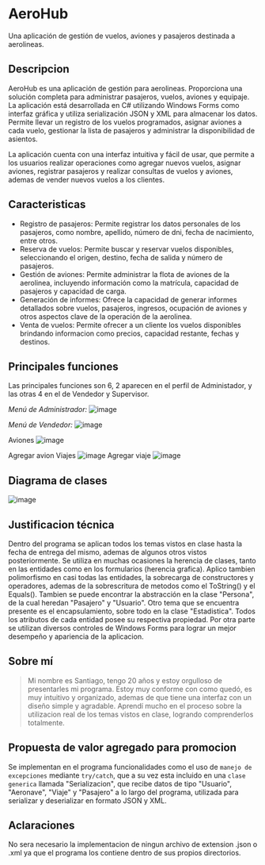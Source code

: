# AeroHub
Una aplicación de gestión de vuelos, aviones y pasajeros destinada a aerolineas.

## Descripcion
AeroHub es una aplicación de gestión para aerolineas. Proporciona una solución completa para administrar pasajeros, vuelos, aviones y equipaje. La aplicación está desarrollada en C# utilizando Windows Forms como interfaz gráfica y utiliza serialización JSON y XML para almacenar los datos. Permite llevar un registro de los vuelos programados, asignar aviones a cada vuelo, gestionar la lista de pasajeros y administrar la disponibilidad de asientos.

La aplicación cuenta con una interfaz intuitiva y fácil de usar, que permite a los usuarios realizar operaciones como agregar nuevos vuelos, asignar aviones, registrar pasajeros y realizar consultas de vuelos y aviones, ademas de vender nuevos vuelos a los clientes.

## Caracteristicas
- Registro de pasajeros: Permite registrar los datos personales de los pasajeros, como nombre, apellido, número de dni, fecha de nacimiento, entre otros.
- Reserva de vuelos: Permite buscar y reservar vuelos disponibles, seleccionando el origen, destino, fecha de salida y número de pasajeros. 
- Gestión de aviones: Permite administrar la flota de aviones de la aerolinea, incluyendo información como la matrícula, capacidad de pasajeros y capacidad de carga. 
- Generación de informes: Ofrece la capacidad de generar informes detallados sobre vuelos, pasajeros, ingresos, ocupación de aviones y otros aspectos clave de la operación de la aerolinea.
- Venta de vuelos: Permite ofrecer a un cliente los vuelos disponibles brindando informacion como precios, capacidad restante, fechas y destinos.

## Principales funciones
Las principales funciones son 6, 2 aparecen en el perfil de Administador, y las otras 4 en el de Vendedor y Supervisor.

_Menú de Administrador:_
![image](https://github.com/SantiSTC/Iannello.Santiago.PrimerParcial/assets/89161674/ccabd7a9-7caf-40e7-b18c-06c70facd946)

_Menú de Vendedor:_
![image](https://github.com/SantiSTC/Iannello.Santiago.PrimerParcial/assets/89161674/fe66f388-f371-4ad7-95d6-f88e8d805600)

Aviones
![image](https://github.com/SantiSTC/Iannello.Santiago.PrimerParcial/assets/89161674/b5febc2e-d1a7-4093-9460-980fa4dd4a53)

Agregar avion
Viajes
![image](https://github.com/SantiSTC/Iannello.Santiago.PrimerParcial/assets/89161674/43ce6094-8f26-4b0d-b5ec-f5e643c31733)
Agregar viaje
![image](https://github.com/SantiSTC/Iannello.Santiago.PrimerParcial/assets/89161674/2bfd0460-e638-4dd6-87ee-323a58386992)


## Diagrama de clases
![image](https://github.com/SantiSTC/Iannello.Santiago.PrimerParcial/assets/89161674/1b0bb9b7-9027-46c2-9f51-2b6206263bdc)

## Justificacion técnica
Dentro del programa se aplican todos los temas vistos en clase hasta la fecha de entrega del mismo, ademas de algunos otros vistos posteriormente.
Se utiliza en muchas ocasiones la herencia de clases, tanto en las entidades como en los formularios (herencia grafica).
Aplico tambien polimorfismo en casi todas las entidades, la sobrecarga de constructores y operadores, ademas de la sobrescritura de metodos como el ToString() y el Equals().
Tambien se puede encontrar la abstracción en la clase "Persona", de la cual heredan "Pasajero" y "Usuario".
Otro tema que se encuentra presente es el encapsulamiento, sobre todo en la clase "Estadistica".
Todos los atributos de cada entidad posee su respectiva propiedad.
Por otra parte se utilizan diversos controles de Windows Forms para lograr un mejor desempeño y apariencia de la aplicacion.

## Sobre mí 
>Mi nombre es Santiago, tengo 20 años y estoy orgulloso de presentarles mi programa. Estoy muy conforme con como quedó, es muy intuitivo y organizado, ademas de que tiene una interfaz con un diseño simple y agradable. Aprendí mucho en el proceso sobre la utilizacion real de los temas vistos en clase, logrando comprenderlos totalmente.

## Propuesta de valor agregado para promocion
Se implementan en el programa funcionalidades como el uso de `manejo de excepciones` mediante `try/catch`, que a su vez esta incluido en una `clase generica` llamada "Serializacion", que recibe datos de tipo "Usuario", "Aeronave", "Viaje" y "Pasajero" a lo largo del programa, utilizada para serializar y deserializar en formato JSON y XML.

## Aclaraciones
No sera necesario la implementacion de ningun archivo de extension .json o .xml ya que el programa los contiene dentro de sus propios directorios.
